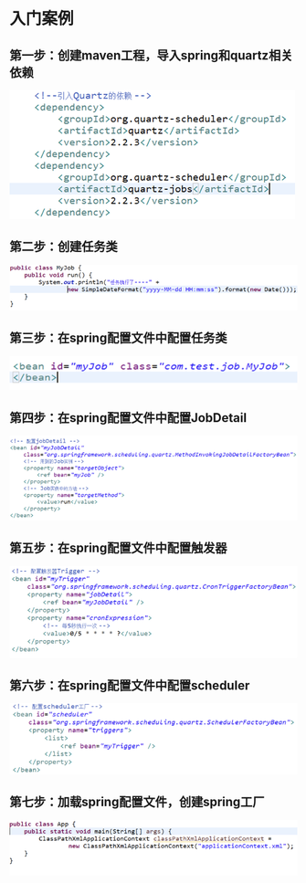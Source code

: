 # 入门案例

## 第一步：创建maven工程，导入spring和quartz相关依赖

![](../../.gitbook/assets/image%20%28115%29.png)

## 第二步：创建任务类

![](../../.gitbook/assets/image%20%2893%29.png)

## 第三步：在spring配置文件中配置任务类

![](../../.gitbook/assets/image%20%2888%29.png)

## 第四步：在spring配置文件中配置JobDetail

![](../../.gitbook/assets/image%20%2826%29.png)

## 第五步：在spring配置文件中配置触发器

![](../../.gitbook/assets/image%20%2855%29.png)

## 第六步：在spring配置文件中配置scheduler

![](../../.gitbook/assets/image%20%2875%29.png)

## 第七步：加载spring配置文件，创建spring工厂

![](../../.gitbook/assets/image%20%2840%29.png)

